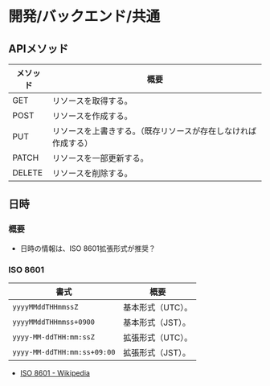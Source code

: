 # 開発/バックエンド/共通

## APIメソッド

| メソッド | 概要                                                         |
| -------- | ------------------------------------------------------------ |
| GET      | リソースを取得する。                                         |
| POST     | リソースを作成する。                                         |
| PUT      | リソースを上書きする。（既存リソースが存在しなければ作成する） |
| PATCH    | リソースを一部更新する。                                     |
| DELETE   | リソースを削除する。                                         |

## 日時

### 概要

- 日時の情報は、ISO 8601拡張形式が推奨？

### ISO 8601

| 書式                        | 概要              |
| --------------------------- | ----------------- |
| `yyyyMMddTHHmmssZ`          | 基本形式（UTC）。 |
| `yyyyMMddTHHmmss+0900`      | 基本形式（JST）。 |
| `yyyy-MM-ddTHH:mm:ssZ`      | 拡張形式（UTC）。 |
| `yyyy-MM-ddTHH:mm:ss+09:00` | 拡張形式（JST）。 |

- [ISO 8601 - Wikipedia](https://ja.wikipedia.org/wiki/ISO_8601)
